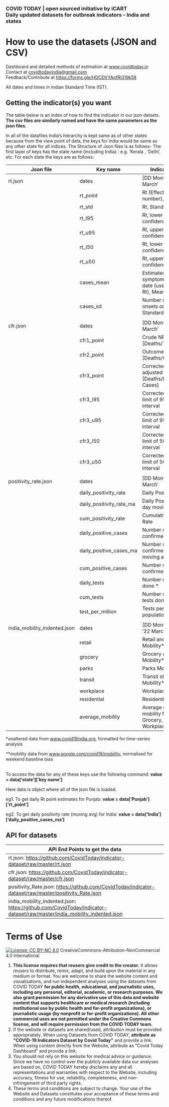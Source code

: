 ### COVID TODAY | open sourced initiative by iCART <br/>Daily updated datasets for outbreak indicators - India and states 
# How to use the datasets (JSON and CSV)

Dashboard and detailed methods of estimation at www.covidtoday.in <br/>
Contact at covidtodayindia@gmail.com<br/>
Feedback/Contribute at https://forms.gle/HDCDVYApfRi319k58

All dates and times in Indian Standard Time (IST). 

## Getting the indicator(s) you want

The table below is an index of how to find the indicator in our json datsets. 
**The csv files are similarly named and have the same parameters as the json files.** 

In all of the datafiles India’s hierarchy is kept same as of other states
because from the view point of data, the keys for India would be same as any
other state for all indices. The Structure of Json files is as follows- The
first layer of keys has the state name (including India) : e.g. ‘Kerala ,
‘Delhi’, etc. For each state the keys are as follows:

| Json file                    | Key name                 | Indicator obtained                                                                  |
|------------------------------|--------------------------|-------------------------------------------------------------------------------------|
| rt.json                      | dates                    | [DD Month] e.g. ’22 March’                                                     |
|                              | rt_point                 | Rt (Effective reproduction number), Pooled mean                                                                     |
|                              | rt_std                   | Rt, Standard Deviation                                                              |
|                              | rt_l95                   | Rt, lower limit of 95% confidence interval                                          |
|                              | rt_u95                   | Rt, upper limit of 95% confidence interval                                          |
|                              | rt_l50                   | Rt, lower limit of 50% confidence interval                                          |
|                              | rt_u50                   | Rt, upper limit of 50% confidence interval                                          |
|                              | cases_mean               | Estimated number of new symptom onsets on that date (used for calculating Rt), Mean |
|                              | cases_sd                 | Number of new symptom onsets on that date, Standard Deviation                       |
|                              |                          |                                                                                     |
| cfr.json                     | dates                    | [DD Month] e.g. ’22 March’                                                     |
|                              | cfr1_point               | Crude NFR or Naïve CFR [Deaths/Total Cases]                                         |
|                              | cfr2_point               | Outcome adjusted CFR [Deaths/(Recov+Deaths)]                                        |
|                              | cfr3_point               | Corrected CFR or Lag adjusted CFR [Deaths/Lag adjusted Cases]                       |
|                              | cfr3_l95                 | Corrected CFR, lower limit of 95% confidence interval                               |
|                              | cfr3_u95                 | Corrected CFR, upper limit of 95% confidence interval                               |
|                              | cfr3_l50                 | Corrected CFR, lower limit of 50% confidence interval                               |
|                              | cfr3_u50                 | Corrected CFR, upper limit of 50% confidence interval                               |
|                              |                          |                                                                                     |
| positivity_rate.json         | dates                    | [DD Month] e.g. ’22 March’                                                     |
|                              | daily_positivity_rate    | Daily Positivity Rate                                                               |
|                              | daily_positivity_rate_ma | Daily Positivity Rate, 7-day moving average                                         |
|                              | cum_positivity_rate      | Cumulative Positivity Rate                                                          |
|                              | daily_positive_cases     | Number of daily new confirmed cases \*                                              |
|                              | daily_positive_cases_ma  | Number of daily new confirmed cases, 7-day moving average                           |
|                              | cum_positive_cases       | Number of cumulative confirmed cases \*                                             |
|                              | daily_tests              | Number of daily tests done \*                                                       |
|                              | cum_tests                | Number of cumulative tests done \*                                                  |
|                              | test_per_million         | Tests per million population for that state                                         |
|                              |                          |                                                                                     |
| india_mobility_indented.json | dates                    | [DD Month name] e.g. ’22 March’                                                     |
|                              | retail                   | Retail and Recreation Mobility\*\*                                                  |
|                              | grocery                  | Grocery and Pharmacy Mobility\*\*                                                   |
|                              | parks                    | Parks Mobility \*\*                                                                 |
|                              | transit                  | Transit stations Mobility\*\*                                                       |
|                              | workplace                | Workplace Mobility\*\*                                                              |
|                              | residential              | Residential Mobility \*\*                                                           |
|                              | average_mobility         | Average of normalised mobility from Retail, Grocery, Transit, Workplace             |

\*unaltered data from www.covid19india.org, formatted for time-series analysis

\*\*mobility data from www.google.com/covid19/mobility, normalised for weekend
baseline bias
<br/><br/>


To access the data for any of these keys use the following command: **value =
data[‘state’][‘key name’]**

Here data is object where all of the json file is loaded.

eg1. To get daily Rt point estimates for Punjab: **value =
data[‘Punjab’][‘rt_point’]**

eg2. To get daily positivity rate (moving avg) for India: **value =
data[‘India’][‘daily_positive_cases_ma’]**


## API for datasets

| API End Points to get the data                                                                                                                    |
|-------------------------------------------------------------------------------------------------------------------------------------------------------|
| rt.json: <https://github.com/CovidToday/indicator-dataset/raw/master/rt.json>                                           |
| cfr.json: <https://github.com/CovidToday/indicator-dataset/raw/master/cfr.json>                                         |
| positivity_Rate.json: <https://github.com/CovidToday/indicator-dataset/raw/master/positivity_Rate.json>                 |
| india_mobility_indented.json: <https://github.com/CovidToday/indicator-dataset/raw/master/india_mobility_indented.json> |


# Terms of Use 
[![License: CC BY-NC 4.0](https://img.shields.io/badge/License-CC%20BY--NC%204.0-lightgrey.svg)](https://creativecommons.org/licenses/by-nc/4.0/) CreativeCommnons-Attribution-NonCommercial 4.0 International 
1. **This license requires that reusers give credit to the creator.** It allows reusers to distribute, remix, adapt, and build upon the material in any medium or format. You are welcome to share the website content and visualisations, and run independent analyses using the datasets from COVID TODAY **for public health, educational, and journalistic uses, including any personal, editorial, academic, or research purposes. We also grant permission for any derivative use of this data and website content that supports healthcare or medical research (including institutional use by public health and for-profit organizations), or journalistic usage (by nonprofit or for-profit organizations). All other commercial uses are not permitted under the Creative Commons license, and will require permission from the COVID TODAY team.**
2. If the website or datasets are shared/used, attribution must be provided appropriately. When using Datasets from COVID TODAY, **attribute as "COVID-19 Indicators Dataset by Covid Today"** and provide a link. When using content directly from the Website, attribute as "Covid Today Dashboard" and provide a link.
3. You should not rely on this website for medical advice or guidance. Since we have no control over the publicly available data our analyses are based on, COVID TODAY hereby disclaims any and all representations and warranties with respect to the Website, including accuracy, fitness for use, reliability, completeness, and non-infringement of third party rights.
4. These terms and conditions are subject to change. Your use of the Website and Datasets constitutes your acceptance of these terms and conditions and any future modifications thereof.


